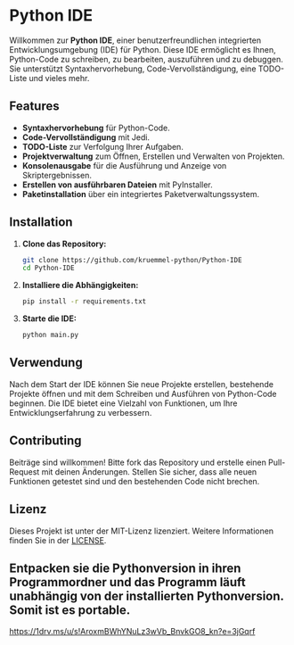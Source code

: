 # Python IDE

Willkommen zur **Python IDE**, einer benutzerfreundlichen integrierten Entwicklungsumgebung (IDE) für Python. Diese IDE ermöglicht es Ihnen, Python-Code zu schreiben, zu bearbeiten, auszuführen und zu debuggen. Sie unterstützt Syntaxhervorhebung, Code-Vervollständigung, eine TODO-Liste und vieles mehr.

## Features

- **Syntaxhervorhebung** für Python-Code.
- **Code-Vervollständigung** mit Jedi.
- **TODO-Liste** zur Verfolgung Ihrer Aufgaben.
- **Projektverwaltung** zum Öffnen, Erstellen und Verwalten von Projekten.
- **Konsolenausgabe** für die Ausführung und Anzeige von Skriptergebnissen.
- **Erstellen von ausführbaren Dateien** mit PyInstaller.
- **Paketinstallation** über ein integriertes Paketverwaltungssystem.

## Installation

1. **Clone das Repository:**

    ```bash
    git clone https://github.com/kruemmel-python/Python-IDE
    cd Python-IDE
    ```

2. **Installiere die Abhängigkeiten:**

    ```bash
    pip install -r requirements.txt
    ```

3. **Starte die IDE:**

    ```bash
    python main.py
    ```

## Verwendung

Nach dem Start der IDE können Sie neue Projekte erstellen, bestehende Projekte öffnen und mit dem Schreiben und Ausführen von Python-Code beginnen. Die IDE bietet eine Vielzahl von Funktionen, um Ihre Entwicklungserfahrung zu verbessern.

## Contributing

Beiträge sind willkommen! Bitte fork das Repository und erstelle einen Pull-Request mit deinen Änderungen. Stellen Sie sicher, dass alle neuen Funktionen getestet sind und den bestehenden Code nicht brechen.

## Lizenz

Dieses Projekt ist unter der MIT-Lizenz lizenziert. Weitere Informationen finden Sie in der [LICENSE](LICENSE.md).


## Entpacken sie die Pythonversion in ihren Programmordner und das Programm läuft unabhängig von der installierten Pythonversion. Somit ist es portable.
https://1drv.ms/u/s!AroxmBWhYNuLz3wVb_BnvkGO8_kn?e=3jGqrf
